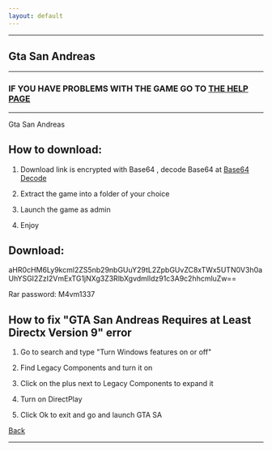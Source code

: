 ```yaml
---
layout: default
---
```


* * *

## Gta San Andreas

* * *

### IF YOU HAVE PROBLEMS WITH THE GAME GO TO [THE HELP PAGE](/games/help.md)

* * *

Gta San Andreas

## How to download:

1. Download link is encrypted with Base64 , decode Base64 at [Base64 Decode](https://www.base64decode.org/)

2. Extract the game into a folder of your choice

3. Launch the game as admin

4. Enjoy

## Download:

aHR0cHM6Ly9kcml2ZS5nb29nbGUuY29tL2ZpbGUvZC8xTWx5UTN0V3h0aUhYSGI2ZzI2VmExTG1jNXg3Z3RlbXgvdmlldz91c3A9c2hhcmluZw==

Rar password: M4vm1337

## How to fix "GTA San Andreas Requires at Least Directx Version 9" error

1. Go to search and type "Turn Windows features on or off"

2. Find Legacy Components and turn it on

3. Click on the plus next to Legacy Components to expand it

4. Turn on DirectPlay

5. Click Ok to exit and go and launch GTA SA

[Back](https://m4vmcvrk.github.io/)

* * *